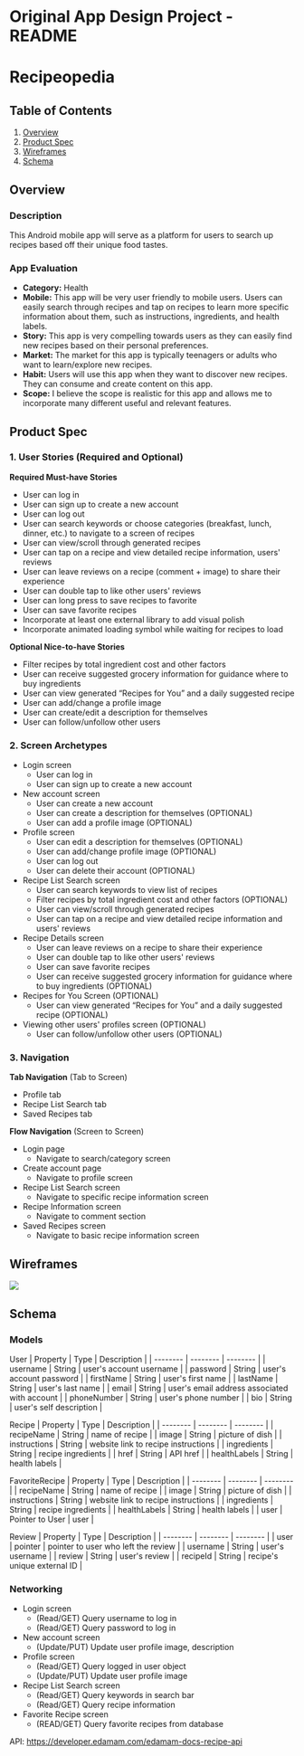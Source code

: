 Original App Design Project - README
===

# Recipeopedia

## Table of Contents
1. [Overview](#Overview)
1. [Product Spec](#Product-Spec)
1. [Wireframes](#Wireframes)
2. [Schema](#Schema)

## Overview
### Description
This Android mobile app will serve as a platform for users to search up recipes based off their unique food tastes.

### App Evaluation
- **Category:** Health
- **Mobile:** This app will be very user friendly to mobile users. Users can easily search through recipes and tap on recipes to learn more specific information about them, such as instructions, ingredients, and health labels. 
- **Story:** This app is very compelling towards users as they can easily find new recipes based on their personal preferences. 
- **Market:** The market for this app is typically teenagers or adults who want to learn/explore new recipes. 
- **Habit:** Users will use this app when they want to discover new recipes. They can consume and create content on this app.
- **Scope:** I believe the scope is realistic for this app and allows me to incorporate many different useful and relevant features.

## Product Spec

### 1. User Stories (Required and Optional)

**Required Must-have Stories**

* User can log in
* User can sign up to create a new account
* User can log out
* User can search keywords or choose categories (breakfast, lunch, dinner, etc.) to navigate to a screen of recipes
* User can view/scroll through generated recipes
* User can tap on a recipe and view detailed recipe information, users' reviews
* User can leave reviews on a recipe (comment + image) to share their experience
* User can double tap to like other users' reviews
* User can long press to save recipes to favorite
* User can save favorite recipes
* Incorporate at least one external library to add visual polish
* Incorporate animated loading symbol while waiting for recipes to load

**Optional Nice-to-have Stories**

* Filter recipes by total ingredient cost and other factors
* User can receive suggested grocery information for guidance where to buy ingredients
* User can view generated “Recipes for You” and a daily suggested recipe
* User can add/change a profile image
* User can create/edit a description for themselves
* User can follow/unfollow other users

### 2. Screen Archetypes

* Login screen 
   * User can log in
   * User can sign up to create a new account
* New account screen
    * User can create a new account
    * User can create a description for themselves (OPTIONAL)
    * User can add a profile image (OPTIONAL)
* Profile screen
   * User can edit a description for themselves (OPTIONAL)
   * User can add/change profile image (OPTIONAL)
   * User can log out
   * User can delete their account (OPTIONAL)
* Recipe List Search screen
    * User can search keywords to view list of recipes
    * Filter recipes by total ingredient cost and other factors (OPTIONAL)
    * User can view/scroll through generated recipes
    * User can tap on a recipe and view detailed recipe information and users' reviews    
* Recipe Details screen
    * User can leave reviews on a recipe to share their experience
    * User can double tap to like other users' reviews
    * User can save favorite recipes
    * User can receive suggested grocery information for guidance where to buy ingredients (OPTIONAL)
* Recipes for You Screen (OPTIONAL)
    * User can view generated “Recipes for You” and a daily suggested recipe (OPTIONAL)
* Viewing other users' profiles screen (OPTIONAL)
    * User can follow/unfollow other users (OPTIONAL)

### 3. Navigation

**Tab Navigation** (Tab to Screen)

* Profile tab
* Recipe List Search tab
* Saved Recipes tab

**Flow Navigation** (Screen to Screen)
* Login page 
  * Navigate to search/category screen
* Create account page 
  * Navigate to profile screen
* Recipe List Search screen 
  * Navigate to specific recipe information screen
* Recipe Information screen
  * Navigate to comment section
* Saved Recipes screen
  * Navigate to basic recipe information screen


## Wireframes
![](https://i.imgur.com/QRDCuVO.jpg)


## Schema 
### Models
User
| Property | Type | Description |
| -------- | -------- | -------- |
| username | String | user's account username |
| password | String | user's account password |
| firstName | String | user's first name |
| lastName | String | user's last name |
| email | String | user's email address associated with account |
| phoneNumber | String | user's phone number |
| bio | String | user's self description |

Recipe
| Property | Type | Description |
| -------- | -------- | -------- |
| recipeName | String | name of recipe |
| image | String | picture of dish |
| instructions | String | website link to recipe instructions |
| ingredients | String | recipe ingredients |
| href | String | API href |
| healthLabels | String | health labels |

FavoriteRecipe
| Property | Type | Description |
| -------- | -------- | -------- |
| recipeName | String | name of recipe |
| image | String | picture of dish |
| instructions | String | website link to recipe instructions |
| ingredients | String | recipe ingredients |
| healthLabels | String | health labels |
| user | Pointer to User | user |

Review
| Property | Type | Description |
| -------- | -------- | -------- |
| user | pointer | pointer to user who left the review |
| username | String | user's username | 
| review | String | user's review |
| recipeId | String | recipe's unique external ID | 


### Networking
* Login screen 
   * (Read/GET) Query username to log in
   * (Read/GET) Query password to log in
* New account screen
   * (Update/PUT) Update user profile image, description
* Profile screen
   * (Read/GET) Query logged in user object
   * (Update/PUT) Update user profile image
* Recipe List Search screen
    * (Read/GET) Query keywords in search bar
    * (Read/GET) Query recipe information
* Favorite Recipe screen
  * (READ/GET) Query favorite recipes from database


API: https://developer.edamam.com/edamam-docs-recipe-api